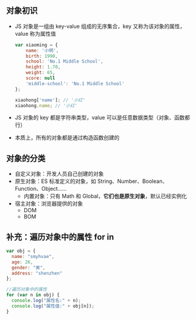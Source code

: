 ## 对象初识

- JS 对象是一组由 key-value 组成的无序集合，key 又称为该对象的属性，value 称为属性值

  ```js
  var xiaoming = {
      name: '小明',
      birth: 1990,
      school: 'No.1 Middle School',
      height: 1.70,
      weight: 65,
      score: null
      'middle-school': 'No.1 Middle School'
  };

  xiaohong['name']; // '小红'
  xiaohong.name; // '小红'
  ```

- JS 对象的 key 都是字符串类型，value 可以是任意数据类型（对象、函数都行）

- 本质上，所有的对象都是通过构造函数创建的

## 对象的分类

- 自定义对象：开发人员自己创建的对象
- 原生对象：ES 标准定义的对象，如 String、Number、Boolean、Function、Object......
  - 内置对象：只有 Math 和 Global，**它们也是原生对象**，默认已经实例化
- 宿主对象：浏览器提供的对象
  - DOM
  - BOM

## 补充：遍历对象中的属性 for in

```js
var obj = {
  name: "smyhvae",
  age: 26,
  gender: "男",
  address: "shenzhen"
};

//遍历对象中的属性
for (var n in obj) {
  console.log("属性名:" + n);
  console.log("属性值:" + obj[n]);
}
```
